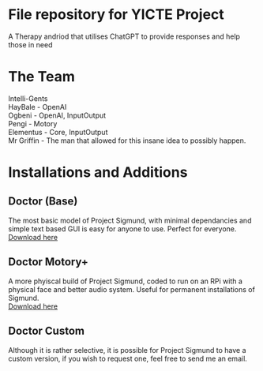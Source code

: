 # File repository for YICTE Project
A Therapy andriod that utilises ChatGPT to provide responses and help those in need

# The Team
Intelli-Gents <br>
HayBale - OpenAI <br>
Ogbeni - OpenAI, InputOutput <br>
Pengi - Motory<br>
Elementus - Core, InputOutput <br>
Mr Griffin - The man that allowed for this insane idea to possibly happen. <br>

# Installations and Additions
## Doctor (Base)
The most basic model of Project Sigmund, with minimal dependancies and simple text based GUI is easy for anyone to use. Perfect for everyone. <br>
[Download here](https://github.com/DaRealElementus/Project-Sigmund/tree/Doctor-Base-(dont-merge))<br>

## Doctor Motory+
A more phyiscal build of Project Sigmund, coded to run on an RPi with a physical face and better audio system. Useful for permanent installations of Sigmund. <br>
[Download here](https://github.com/DaRealElementus/Project-Sigmund/tree/DoctorMotory%2B-(dont-merge))<br>

## Doctor Custom
Although it is rather selective, it is possible for Project Sigmund to have a custom version, if you wish to request one, feel free to send me an email. <br>
